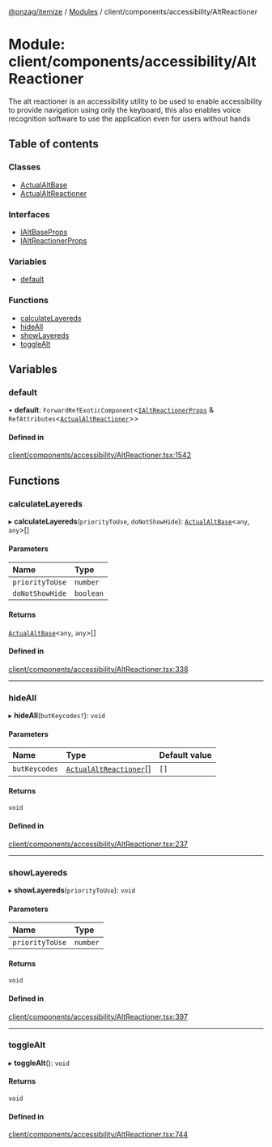 [@onzag/itemize](../README.md) / [Modules](../modules.md) / client/components/accessibility/AltReactioner

# Module: client/components/accessibility/AltReactioner

The alt reactioner is an accessibility utility to be used to enable
accessibility to provide navigation using only the keyboard, this also
enables voice recognition software to use the application even for
users without hands

## Table of contents

### Classes

- [ActualAltBase](../classes/client_components_accessibility_AltReactioner.ActualAltBase.md)
- [ActualAltReactioner](../classes/client_components_accessibility_AltReactioner.ActualAltReactioner.md)

### Interfaces

- [IAltBaseProps](../interfaces/client_components_accessibility_AltReactioner.IAltBaseProps.md)
- [IAltReactionerProps](../interfaces/client_components_accessibility_AltReactioner.IAltReactionerProps.md)

### Variables

- [default](client_components_accessibility_AltReactioner.md#default)

### Functions

- [calculateLayereds](client_components_accessibility_AltReactioner.md#calculatelayereds)
- [hideAll](client_components_accessibility_AltReactioner.md#hideall)
- [showLayereds](client_components_accessibility_AltReactioner.md#showlayereds)
- [toggleAlt](client_components_accessibility_AltReactioner.md#togglealt)

## Variables

### default

• **default**: `ForwardRefExoticComponent`<[`IAltReactionerProps`](../interfaces/client_components_accessibility_AltReactioner.IAltReactionerProps.md) & `RefAttributes`<[`ActualAltReactioner`](../classes/client_components_accessibility_AltReactioner.ActualAltReactioner.md)\>\>

#### Defined in

[client/components/accessibility/AltReactioner.tsx:1542](https://github.com/onzag/itemize/blob/f2db74a5/client/components/accessibility/AltReactioner.tsx#L1542)

## Functions

### calculateLayereds

▸ **calculateLayereds**(`priorityToUse`, `doNotShowHide`): [`ActualAltBase`](../classes/client_components_accessibility_AltReactioner.ActualAltBase.md)<`any`, `any`\>[]

#### Parameters

| Name | Type |
| :------ | :------ |
| `priorityToUse` | `number` |
| `doNotShowHide` | `boolean` |

#### Returns

[`ActualAltBase`](../classes/client_components_accessibility_AltReactioner.ActualAltBase.md)<`any`, `any`\>[]

#### Defined in

[client/components/accessibility/AltReactioner.tsx:338](https://github.com/onzag/itemize/blob/f2db74a5/client/components/accessibility/AltReactioner.tsx#L338)

___

### hideAll

▸ **hideAll**(`butKeycodes?`): `void`

#### Parameters

| Name | Type | Default value |
| :------ | :------ | :------ |
| `butKeycodes` | [`ActualAltReactioner`](../classes/client_components_accessibility_AltReactioner.ActualAltReactioner.md)[] | `[]` |

#### Returns

`void`

#### Defined in

[client/components/accessibility/AltReactioner.tsx:237](https://github.com/onzag/itemize/blob/f2db74a5/client/components/accessibility/AltReactioner.tsx#L237)

___

### showLayereds

▸ **showLayereds**(`priorityToUse`): `void`

#### Parameters

| Name | Type |
| :------ | :------ |
| `priorityToUse` | `number` |

#### Returns

`void`

#### Defined in

[client/components/accessibility/AltReactioner.tsx:397](https://github.com/onzag/itemize/blob/f2db74a5/client/components/accessibility/AltReactioner.tsx#L397)

___

### toggleAlt

▸ **toggleAlt**(): `void`

#### Returns

`void`

#### Defined in

[client/components/accessibility/AltReactioner.tsx:744](https://github.com/onzag/itemize/blob/f2db74a5/client/components/accessibility/AltReactioner.tsx#L744)
